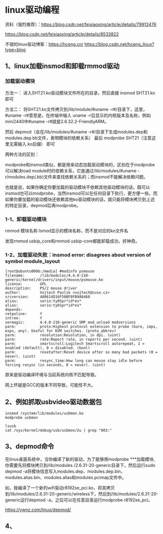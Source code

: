 # linux驱动编程

资料（强烈推荐）：https://blog.csdn.net/feixiaoxing/article/details/79913476

https://blog.csdn.net/feixiaoxing/article/details/8533822

不错的linux驱动博客：https://hceng.cn/
https://blog.csdn.net/hceng_linux?type=blog

## 1、linux加载insmod和卸载rmmod驱动
### 加载驱动模块
方法一： 
进入SHT21.ko驱动模块文件所在的目录，然后直接 
insmod SHT21.ko 
即可

方法二： 
将SHT21.ko文件拷贝到/lib/module/#uname -r#/目录下，这里，#uname -r#意思是，在终端中输入 
uname -r后显示的内核版本及名称，例如mini2440中#uname -r#就是2.6.32.2-FriendlyARM。

然后 
depmod（会在/lib/modules/#uname -r#/目录下生成modules.dep和modules.dep.bb文件，表明模块的依赖关系） 
最后 
modprobe SHT21（注意这里无需输入.ko后缀） 
即可

两种方法的区别：

modprobe和insmod类似，都是用来动态加载驱动模块的，区别在于modprobe可以解决load module时的依赖关系，它是通过/lib/modules/#uname -r/modules.dep(.bb)文件来查找依赖关系的；而insmod不能解决依赖问题。

也就是说，如果你确定你要加载的驱动模块不依赖其他驱动模块的话，既可以insmod也可以modprobe，当然insmod可以在任何目录下执行，更方便一些。而如果你要加载的驱动模块还依赖其他ko驱动模块的话，就只能将模块拷贝到上述的特定目录，depmod后再modprobe。

### 1-1、卸载驱动模块
rmmod 模块名称
lsmod显示的模块名称，而不是对应的ko文件名

发现rmmod usbip_core和rmmod usbip-core都能卸载成功，好神奇。

### 1-2、加载驱动失败：insmod error: disagrees about version of symbol module_layout
```
[root@ubuntu0006:/media] #modinfo psmouse
filename:       /lib/modules/4.4.0-210-generic/kernel/drivers/input/mouse/psmouse.ko
license:        GPL
description:    PS/2 mouse driver
author:         Vojtech Pavlik <vojtech@suse.cz>
srcversion:     4A9614D16F58BF8FB9A8468
alias:          serio:ty05pr*id*ex*
alias:          serio:ty01pr*id*ex*
depends:
retpoline:      Y
intree:         Y
vermagic:       4.4.0-210-generic SMP mod_unload modversions
parm:           proto:Highest protocol extension to probe (bare, imps, exps, any). Useful for KVM switches. (proto_abbrev)
parm:           resolution:Resolution, in dpi. (uint)
parm:           rate:Report rate, in reports per second. (uint)
parm:           smartscroll:Logitech Smartscroll autorepeat, 1 = enabled (default), 0 = disabled. (bool)
parm:           resetafter:Reset device after so many bad packets (0 = never). (uint)
parm:           resync_time:How long can mouse stay idle before forcing resync (in seconds, 0 = never). (uint)
```
原来是驱动编译环境与当前系统内核不匹配导致。

网上怀疑是GCC的版本不同导致，可能性不大。

## 2、例如抓取usbvideo驱动数据包
```
insmod /system/lib/modules/usbmon.ko
modprobe usbmon

lsusb
cat /sys/kernel/debug/usb/usbmon/2u | grep "003:"
```

## 3、depmod命令
在linux桌面系统中，当你编译了新的驱动，为了能够用modprobe ***加载模块, 你需要先将模块拷贝到/lib/modules /2.6.31-20-generic目录下，然后运行sudo depmod -a将模块信息写入modules.dep、modules.dep.bin、modules.alias.bin、modules.alias和modules.pcimap文件中。

如，我编译了一个新的wifi驱动r8192se_pci.ko，将其拷贝到/lib/modules/2.6.31-20-generic/wireless下，然后到/lib/modules/2.6.31-20-generic运行depmod -a，之后可以在任意目录运行modprobe r8192se_pci。

https://ywnz.com/linux/depmod/

## 4、



